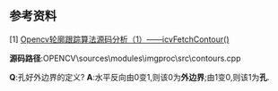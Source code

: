 ## 参考资料
[1] [Opencv轮廓跟踪算法源码分析（1）——icvFetchContour()](https://blog.csdn.net/yiqiudream/article/details/75702407)

**源码路径**:OPENCV\sources\modules\imgproc\src\contours.cpp

**Q**:孔好外边界的定义?
**A**:水平反向由0变1,则该0为**外边界**;由1变0,则该1为**孔**.